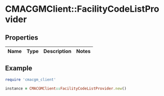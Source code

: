 # CMACGMClient::FacilityCodeListProvider

## Properties

| Name | Type | Description | Notes |
| ---- | ---- | ----------- | ----- |

## Example

```ruby
require 'cmacgm_client'

instance = CMACGMClient::FacilityCodeListProvider.new()
```

